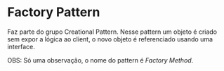 # Factory Pattern

Faz parte do grupo Creational Pattern. Nesse pattern um objeto é criado sem expor a lógica ao client, o novo objeto é referenciado usando uma interface.

OBS: Só uma observação, o nome do pattern é *Factory Method*.
